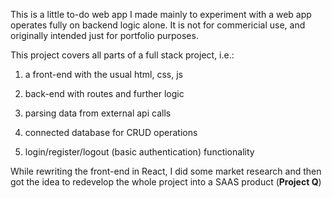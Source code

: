 This is a little to-do web app I made mainly to experiment with a web app operates fully on backend logic alone. It is not for commericial use, and originally intended just for portfolio purposes.

This project covers all parts of a full stack project, i.e.:

1. a front-end with the usual html, css, js

1. back-end with routes and further logic

1. parsing data from external api calls

1. connected database for CRUD operations

1. login/register/logout (basic authentication) functionality

While rewriting the front-end in React, I did some market research and then got the idea to redevelop the whole project into a SAAS product (**Project Q**)

